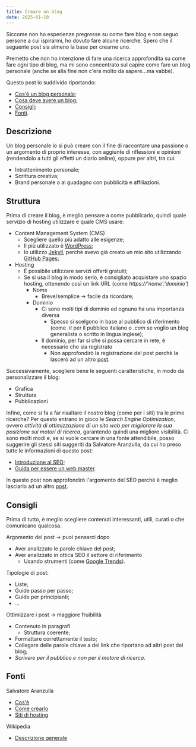 ```yaml
---
title: Creare un blog
date: 2025-01-10
---
```


Siccome non ho esperienze pregresse su come fare blog e non seguo persone a cui ispirarmi, ho dovuto fare alcune ricerche. Spero che il seguente post sia almeno la base per crearne uno.

Premetto che non ho intenzione di fare una ricerca approfondita su come fare ogni tipo di blog, ma mi sono concentrato sul capire come fare un blog personale (anche se alla fine non c'era molto da sapere...ma vabbè).

Questo post lo suddivido riportando:
- [Cos'è un blog personale](#descrizione);
- [Cosa deve avere un blog](#struttura);
- [Consigli](#consigli);
- [Fonti](#fonti).


## Descrizione

Un blog personale lo si può creare con il fine di raccontare una passione o un argomento di proprio interesse, con aggiunte di riflessioni e opinioni (rendendolo a tutti gli effetti un diario online), oppure per altri, tra cui:
- Intrattenimento personale;
- Scrittura creativa;
- Brand personale o al guadagno con pubblicità e affiliazioni.


## Struttura

Prima di creare il blog, è meglio pensare a come pubblicarlo, quindi quale servizio di hosting utilizzare e quale CMS usare:
- Content Management System (CMS)
    - Scegliere quello più adatto alle esigenze;
    - Il più utilizzato è [WordPress](https://wordpress.com/);
    - Io utilizzo [Jekyll](https://jekyllrb.com/), perchè avevo già creato un mio sito utilizzando [GitHub Pages](https://pages.github.com/);
- Hosting
    - &Eacute; possibile utilizzare servizi offerti gratuiti;
    - Se si usa il blog in modo serio, è consigliato acquistare uno spazio hosting, ottenendo così un link URL (come _https://'nome'.'dominio'_)
        - Nome
            - Breve/semplice -> facile da ricordare;
        - Dominio
            - Ci sono molti tipi di dominio ed ognuno ha una importanza diversa
                - Spesso si scelgono in base al pubblico di riferimento (come _.it_ per il pubblico italiano o _.com_ se voglio un blog generalista o scritto in lingua inglese);
            - Il dominio, per far si che si possa cercare in rete, è necessario che sia registrato
                - Non approfondirò la registrazione del post perchè la lascerò ad un altro [post](#).

Successivamente, scegliere bene le seguenti caratteristiche, in modo da personalizzare il blog:
- Grafica
- Struttura
- Pubblicazioni

Infine, come si fa a far risaltare il nostro blog (come per i siti) tra le prime ricerche? Per questo entrano in gioco le _*Search Engine Optimization*_, ovvero _attività di ottimizzazione di un sito web per migliorare la sua posizione sui motori di ricerca_, garantendo quindi una migliore visibilità. Ci sono molti modi e, se si vuole cercare in una fonte attendibile, posso suggerire gli stessi siti suggeriti da Salvatore Aranzulla, da cui ho preso tutte le informazioni di questo post:
- [Introduzione al SEO](https://developers.google.com/search/docs/beginner/seo-starter-guide);
- [Guida per essere un web master](https://developers.google.com/search/docs/advanced/guidelines/webmaster-guidelines).

In questo post non approfondirò l'argomento del SEO perchè è meglio lasciarlo ad un altro [post](#).


## Consigli

Prima di tutto, è meglio scegliere contenuti interessanti, utili, curati o che comunicano qualcosa.

Argomento del post -> puoi pensarci dopo 
- Aver analizzato le parole chiave del post;
- Aver analizzato in ottica SEO il settore di riferimento
    - Usando strumenti (come [Google Trends](https://trends.google.it/trends/)).

Tipologie di post:
- Liste;
- Guide passo per passo;
- Guide per principianti;
- ...

Ottimizzare i post -> maggiore fruibilità
- Contenuto in paragrafi
    - Struttura coerente;
- Formattare correttamente il testo;
- Collegare delle parole chiave a dei link che riportano ad altri post del blog;
- _*Scrivere per il pubblico e non per il motore di ricerca*_.


## Fonti

Salvatore Aranzulla
- [Cos'è](https://www.aranzulla.it/cose-un-blog-987540.html)
- [Come crearlo](https://www.aranzulla.it/come-creare-un-blog-20623.html)
- [Siti di hosting](https://www.aranzulla.it/miglior-hosting-1012685.html)

Wikipedia
- [Descrizione generale](https://it.wikipedia.org/wiki/Blog)
